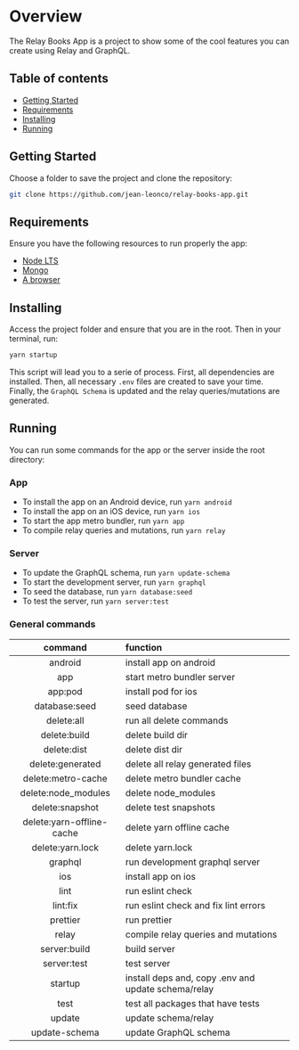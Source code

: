 # Overview

The Relay Books App is a project to show some of the cool features you can create using Relay and GraphQL.

## Table of contents

- [Getting Started](#getting-started)
- [Requirements](#Requirements)
- [Installing](#Installing)
- [Running](#running)

## Getting Started

Choose a folder to save the project and clone the repository:

```sh
git clone https://github.com/jean-leonco/relay-books-app.git
```

## Requirements

Ensure you have the following resources to run properly the app:

- [Node LTS](https://nodejs.org/en/)
- [Mongo](https://docs.mongodb.com/manual/installation/)
- [A browser](https://www.google.com/intl/en/chrome/)

## Installing

Access the project folder and ensure that you are in the root. Then in your terminal, run:

```sh
yarn startup
```

This script will lead you to a serie of process. First, all dependencies are installed. Then, all necessary `.env` files are created to save your time. Finally, the `GraphQL Schema` is updated and the relay queries/mutations are generated.

## Running

You can run some commands for the app or the server inside the root directory:

### App

- To install the app on an Android device, run `yarn android`
- To install the app on an iOS device, run `yarn ios`
- To start the app metro bundler, run `yarn app`
- To compile relay queries and mutations, run `yarn relay`

### Server

- To update the GraphQL schema, run `yarn update-schema`
- To start the development server, run `yarn graphql`
- To seed the database, run `yarn database:seed`
- To test the server, run `yarn server:test`

### General commands

|          command          | function                                            |
| :-----------------------: | :-------------------------------------------------- |
|          android          | install app on android                              |
|            app            | start metro bundler server                          |
|          app:pod          | install pod for ios                                 |
|       database:seed       | seed database                                       |
|        delete:all         | run all delete commands                             |
|       delete:build        | delete build dir                                    |
|        delete:dist        | delete dist dir                                     |
|     delete:generated      | delete all relay generated files                    |
|    delete:metro-cache     | delete metro bundler cache                          |
|    delete:node_modules    | delete node_modules                                 |
|      delete:snapshot      | delete test snapshots                               |
| delete:yarn-offline-cache | delete yarn offline cache                           |
|     delete:yarn.lock      | delete yarn.lock                                    |
|          graphql          | run development graphql server                      |
|            ios            | install app on ios                                  |
|           lint            | run eslint check                                    |
|         lint:fix          | run eslint check and fix lint errors                |
|         prettier          | run prettier                                        |
|           relay           | compile relay queries and mutations                 |
|       server:build        | build server                                        |
|        server:test        | test server                                         |
|          startup          | install deps and, copy .env and update schema/relay |
|           test            | test all packages that have tests                   |
|          update           | update schema/relay                                 |
|       update-schema       | update GraphQL schema                               |
